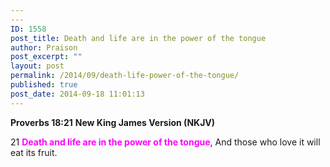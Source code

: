 ```yaml
---
---
ID: 1558
post_title: Death and life are in the power of the tongue
author: Praison
post_excerpt: ""
layout: post
permalink: /2014/09/death-life-power-of-the-tongue/
published: true
post_date: 2014-09-18 11:01:13
---
```

<strong>Proverbs 18:21</strong>
<strong> New King James Version (NKJV)</strong>

21 <span style="color: #ff00ff;"><strong>Death and life are in the power of the tongue</strong></span>,
And those who love it will eat its fruit.